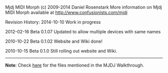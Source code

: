 Mjdj MIDI Morph (c) 2009-2014 Daniel Rosenstark
More information on Mjdj MIDI Morph available at http://www.confusionists.com/mjdj

Revision History:
2014-10-10
	Work in progress
	
2012-02-16
	Beta 0.1.07
	Updated to allow multiple devices with same names
	
2010-10-22
	Beta 0.1.02
	Website and Wiki done!
	
2010-10-15
	Beta 0.1.0
	Still rolling out website and Wiki.

-----

**Note**: 
Check [here](http://confusionstudios.com/mjdj-files/support-files-for-mjdj-dev.zip) for the files mentioned in the MJDJ Walkthrough.
